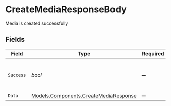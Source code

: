# CreateMediaResponseBody

Media is created successfully


## Fields

| Field                                                                                   | Type                                                                                    | Required                                                                                | Description                                                                             | Example                                                                                 |
| --------------------------------------------------------------------------------------- | --------------------------------------------------------------------------------------- | --------------------------------------------------------------------------------------- | --------------------------------------------------------------------------------------- | --------------------------------------------------------------------------------------- |
| `Success`                                                                               | *bool*                                                                                  | :heavy_minus_sign:                                                                      | Demonstrates whether the request is successful or not.                                  | true                                                                                    |
| `Data`                                                                                  | [Models.Components.CreateMediaResponse](../../Models/Components/CreateMediaResponse.md) | :heavy_minus_sign:                                                                      | N/A                                                                                     |                                                                                         |